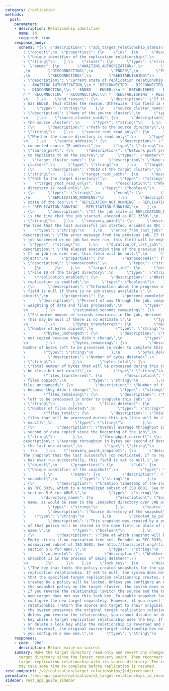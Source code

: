 ```yaml
---
category: /replication
methods:
  post:
    parameters:
    - description: Relationship identifier
      name: id
      required: true
    response_body:
      schema: "{\n  \"description\": \"api_target_relationship_status\",\n  \"type\"\
        : \"object\",\n  \"properties\": {\n    \"id\": {\n      \"description\":\
        \ \"Unique identifier of the replication relationship\",\n      \"type\":\
        \ \"string\"\n    },\n    \"state\": {\n      \"type\": \"string\",\n    \
        \  \"enum\": [\n        \"AWAITING_AUTHORIZATION\",\n        \"DISCONNECTED\"\
        ,\n        \"DISCONNECTING\",\n        \"ENDED\",\n        \"ESTABLISHED\"\
        ,\n        \"RECONNECTING\",\n        \"REESTABLISHING\"\n      ],\n     \
        \ \"description\": \"Current state of replication relationship:\\n * `AWAITING_AUTHORIZATION`\
        \ - AWAITING_AUTHORIZATION,\\n * `DISCONNECTED` - DISCONNECTED,\\n * `DISCONNECTING`\
        \ - DISCONNECTING,\\n * `ENDED` - ENDED,\\n * `ESTABLISHED` - ESTABLISHED,\\\
        n * `RECONNECTING` - RECONNECTING,\\n * `REESTABLISHING` - REESTABLISHING\"\
        \n    },\n    \"end_reason\": {\n      \"description\": \"If the relationship\
        \ has ENDED, this states the reason. Otherwise, this field is empty\",\n \
        \     \"type\": \"string\"\n    },\n    \"source_cluster_name\": {\n     \
        \ \"description\": \"Name of the source cluster\",\n      \"type\": \"string\"\
        \n    },\n    \"source_cluster_uuid\": {\n      \"description\": \"UUID of\
        \ the source cluster\",\n      \"type\": \"string\"\n    },\n    \"source_root_path\"\
        : {\n      \"description\": \"Path to the source directory\",\n      \"type\"\
        : \"string\"\n    },\n    \"source_root_read_only\": {\n      \"description\"\
        : \"Whether the source directory is read-only\",\n      \"type\": \"boolean\"\
        \n    },\n    \"source_address\": {\n      \"description\": \"The previously\
        \ connected source IP address\",\n      \"type\": \"string\"\n    },\n   \
        \ \"source_port\": {\n      \"description\": \"Network port previously used\
        \ to replicate to on the source\",\n      \"type\": \"number\"\n    },\n \
        \   \"target_cluster_name\": {\n      \"description\": \"Name of the target\
        \ cluster\",\n      \"type\": \"string\"\n    },\n    \"target_cluster_uuid\"\
        : {\n      \"description\": \"UUID of the target cluster\",\n      \"type\"\
        : \"string\"\n    },\n    \"target_root_path\": {\n      \"description\":\
        \ \"Path to the target directory\",\n      \"type\": \"string\"\n    },\n\
        \    \"target_root_read_only\": {\n      \"description\": \"Whether the target\
        \ directory is read-only\",\n      \"type\": \"boolean\"\n    },\n    \"job_state\"\
        : {\n      \"type\": \"string\",\n      \"enum\": [\n        \"REPLICATION_NOT_RUNNING\"\
        ,\n        \"REPLICATION_RUNNING\"\n      ],\n      \"description\": \"Current\
        \ state of the job:\\n * `REPLICATION_NOT_RUNNING` - REPLICATION_NOT_RUNNING,\\\
        n * `REPLICATION_RUNNING` - REPLICATION_RUNNING\"\n    },\n    \"job_start_time\"\
        : {\n      \"description\": \"If the job state is REPLICATION_RUNNING, this\
        \ is the time that the job started, encoded as RFC 3339\",\n      \"type\"\
        : \"string\"\n    },\n    \"recovery_point\": {\n      \"description\": \"\
        The time that the last successful job started, encoded as RFC 3339\",\n  \
        \    \"type\": \"string\"\n    },\n    \"error_from_last_job\": {\n      \"\
        description\": \"The error message from the previous job. If the previous\
        \ job succeeded or no job has ever run, this field will be empty\",\n    \
        \  \"type\": \"string\"\n    },\n    \"duration_of_last_job\": {\n      \"\
        description\": \"The elapsed execution time of the previous job, in nanoseconds.\
        \ If no job has ever run, this field will be null.\",\n      \"type\": \"\
        object\",\n      \"properties\": {\n        \"nanoseconds\": {\n         \
        \ \"description\": \"nanoseconds\",\n          \"type\": \"string\"\n    \
        \    }\n      }\n    },\n    \"target_root_id\": {\n      \"description\"\
        : \"File ID of the target directory\",\n      \"type\": \"string\"\n    },\n\
        \    \"replication_enabled\": {\n      \"description\": \"Whether automatic\
        \ replication is enabled\",\n      \"type\": \"boolean\"\n    },\n    \"replication_job_status\"\
        : {\n      \"description\": \"Information about the progress of a job. This\
        \ field is null if there is no job status available.\",\n      \"type\": \"\
        object\",\n      \"properties\": {\n        \"percent_complete\": {\n    \
        \      \"description\": \"Percent of way through the job, computed from a\
        \ weighting of data and files processed\",\n          \"type\": \"number\"\
        \n        },\n        \"estimated_seconds_remaining\": {\n          \"description\"\
        : \"Estimated number of seconds remaining in the job, derived from percent_complete.\
        \ This may be null if there is no estimate.\",\n          \"type\": \"string\"\
        \n        },\n        \"bytes_transferred\": {\n          \"description\"\
        : \"Number of bytes copied\",\n          \"type\": \"string\"\n        },\n\
        \        \"bytes_unchanged\": {\n          \"description\": \"Number of bytes\
        \ not copied because they didn't change\",\n          \"type\": \"string\"\
        \n        },\n        \"bytes_remaining\": {\n          \"description\": \"\
        Number of bytes left to be processed in order to complete this job\",\n  \
        \        \"type\": \"string\"\n        },\n        \"bytes_deleted\": {\n\
        \          \"description\": \"Number of bytes deleted\",\n          \"type\"\
        : \"string\"\n        },\n        \"bytes_total\": {\n          \"description\"\
        : \"Total number of bytes that will be processed during this job (this will\
        \ be close but not exact)\",\n          \"type\": \"string\"\n        },\n\
        \        \"files_transferred\": {\n          \"description\": \"Number of\
        \ files copied\",\n          \"type\": \"string\"\n        },\n        \"\
        files_unchanged\": {\n          \"description\": \"Number of files not copied\
        \ because they didn't change\",\n          \"type\": \"string\"\n        },\n\
        \        \"files_remaining\": {\n          \"description\": \"Number of files\
        \ left to be processed in order to complete this job\",\n          \"type\"\
        : \"string\"\n        },\n        \"files_deleted\": {\n          \"description\"\
        : \"Number of files deleted\",\n          \"type\": \"string\"\n        },\n\
        \        \"files_total\": {\n          \"description\": \"Total number of\
        \ files that will be processed during this job (this will be close but not\
        \ exact)\",\n          \"type\": \"string\"\n        },\n        \"throughput_overall\"\
        : {\n          \"description\": \"Overall average throughput in bytes per\
        \ second of data copied since the beginning of the job\",\n          \"type\"\
        : \"string\"\n        },\n        \"throughput_current\": {\n          \"\
        description\": \"Average throughput in bytes per second of data copied in\
        \ the last one minute\",\n          \"type\": \"string\"\n        }\n    \
        \  }\n    },\n    \"recovery_point_snapshot\": {\n      \"description\": \"\
        The snapshot that the last successful job replicated. If no replication job\
        \ has ever run successfully, this field is set to null.\",\n      \"type\"\
        : \"object\",\n      \"properties\": {\n        \"id\": {\n          \"description\"\
        : \"Unique identifier of the snapshot\",\n          \"type\": \"number\"\n\
        \        },\n        \"name\": {\n          \"description\": \"Name of the\
        \ snapshot\",\n          \"type\": \"string\"\n        },\n        \"timestamp\"\
        : {\n          \"description\": \"Creation timestamp of the snapshot, encoded\
        \ as RFC 3339, which is a normalized subset of ISO 8601. See http://tools.ietf.org/rfc/rfc3339.txt,\
        \ section 5.6 for ABNF.\",\n          \"type\": \"string\"\n        },\n \
        \       \"directory_name\": {\n          \"description\": \"Snapshot directory\
        \ name, as would be seen in the .snapshot directory over SMB or NFS.\",\n\
        \          \"type\": \"string\"\n        },\n        \"source_file_id\": {\n\
        \          \"description\": \"Source directory of the snapshot\",\n      \
        \    \"type\": \"string\"\n        },\n        \"created_by_policy\": {\n\
        \          \"description\": \"This snapshot was created by a policy. The name\
        \ of that policy will be stored in the name field in place of a user-defined\
        \ name.\",\n          \"type\": \"boolean\"\n        },\n        \"expiration\"\
        : {\n          \"description\": \"Time at which snapshot will be expired.\
        \ Empty string if no expiration time set. Encoded as RFC 3339, which is a\
        \ normalized subset of ISO 8601. See http://tools.ietf.org/rfc/rfc3339.txt,\
        \ section 5.6 for ABNF.\",\n          \"type\": \"string\"\n        },\n \
        \       \"in_delete\": {\n          \"description\": \"Whether or not the\
        \ snapshot is in the process of being deleted\",\n          \"type\": \"boolean\"\
        \n        }\n      }\n    },\n    \"lock_key\": {\n      \"description\":\
        \ \"The key that locks the policy-created snapshots for the specified target\
        \ replication relationship. If set to null, the system does not lock the snapshots\
        \ that the specified target replication relationship creates. Only snapshots\
        \ created by a policy will be locked. Unless you configure an expiration on\
        \ the snapshot policy on the target cluster, the system does not lock snapshots.\
        \ If you reverse the relationship (switch the source and the target), the\
        \ new target does not use this lock key. To enable snapshot locking, you must\
        \ configure the new target separately. However, if you revert the reversed\
        \ relationship (return the source and target to their original assignments),\
        \ the system preserves the original target replication relationship lock key.\
        \ Unless you reverse the relationship, you cannot disable or delete a lock\
        \ key while a target replication relationship uses the key. If you disable\
        \ or delete a lock key while the relationship is reversed and you then revert\
        \ the reversal, the original source-target relationship has no lock key until\
        \ you configure a new one.\",\n      \"type\": \"string\"\n    }\n  }\n}"
    responses:
    - code: '200'
      description: Return value on success
    summary: Make the target directory read-only and revert any changes made to the
      target directory since the latest recovery point. Then reconnect the specified
      target replication relationship with its source directory. The revert action
      may take some time to complete before replication is resumed.
rest_endpoint: /v2/replication/target-relationships/{id}/reconnect
permalink: /rest-api-guide/replication/v2_target-relationships_id_reconnect.html
sidebar: rest_api_guide_sidebar
---
```


